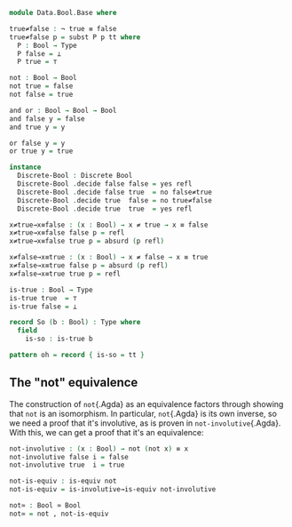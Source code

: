 <!--
```agda
open import 1Lab.Path.IdentitySystem
open import 1Lab.HLevel.Closure
open import 1Lab.Equiv
open import 1Lab.Path
open import 1Lab.Type

open import Data.Dec.Base
```
-->

```agda
module Data.Bool.Base where
```

<!--
```agda
open import Prim.Data.Bool public
```
-->

```agda
true≠false : ¬ true ≡ false
true≠false p = subst P p tt where
  P : Bool → Type
  P false = ⊥
  P true = ⊤
```

<!--
```agda
false≠true : ¬ false ≡ true
false≠true = true≠false ∘ sym
```
-->

```agda
not : Bool → Bool
not true = false
not false = true

and or : Bool → Bool → Bool
and false y = false
and true y = y

or false y = y
or true y = true
```

```agda
instance
  Discrete-Bool : Discrete Bool
  Discrete-Bool .decide false false = yes refl
  Discrete-Bool .decide false true  = no false≠true
  Discrete-Bool .decide true  false = no true≠false
  Discrete-Bool .decide true  true  = yes refl
```

<!--
```agda
instance
  H-Level-Bool : ∀ {n} → H-Level Bool (2 + n)
  H-Level-Bool = basic-instance 2 (Discrete→is-set auto)
```
-->

```agda
x≠true→x≡false : (x : Bool) → x ≠ true → x ≡ false
x≠true→x≡false false p = refl
x≠true→x≡false true p = absurd (p refl)

x≠false→x≡true : (x : Bool) → x ≠ false → x ≡ true
x≠false→x≡true false p = absurd (p refl)
x≠false→x≡true true p = refl
```

```agda
is-true : Bool → Type
is-true true  = ⊤
is-true false = ⊥

record So (b : Bool) : Type where
  field
    is-so : is-true b

pattern oh = record { is-so = tt }
```

<!--
```agda
¬so-false : So false → ⊥
¬so-false ()

oh? : ∀ x → Dec (So x)
oh? true = yes oh
oh? false = no λ ()

not-so : ∀ {x} → ¬ So x → So (not x)
not-so {true} ¬p = absurd (¬p oh)
not-so {false} p = oh

instance
  H-Level-So : ∀ {x n} → H-Level (So x) (suc n)
  H-Level-So {false} = prop-instance λ ()
  H-Level-So {true} = prop-instance λ where
    oh oh → refl

  Dec-So : ∀ {x} → Dec (So x)
  Dec-So = oh? _
```
-->

<!--
```agda
if : ∀ {ℓ} {A : Type ℓ} → A → A → Bool → A
if x y false = y
if x y true = x

infix 0 if_then_else_

if_then_else_ : ∀ {ℓ} {A : Type ℓ} → Bool → A → A → A
if false then t else f = f
if true then t else f = t

Bool-elim : ∀ {ℓ} (A : Bool → Type ℓ) → A true → A false → ∀ x → A x
Bool-elim A at af true = at
Bool-elim A at af false = af
```
-->

## The "not" equivalence

The construction of `not`{.Agda} as an equivalence factors through
showing that `not` is an isomorphism. In particular, `not`{.Agda} is its
own inverse, so we need a proof that it's involutive, as is proven in
`not-involutive`{.Agda}.  With this, we can get a proof that it's an
equivalence:

```agda
not-involutive : (x : Bool) → not (not x) ≡ x
not-involutive false i = false
not-involutive true  i = true

not-is-equiv : is-equiv not
not-is-equiv = is-involutive→is-equiv not-involutive

not≃ : Bool ≃ Bool
not≃ = not , not-is-equiv
```
